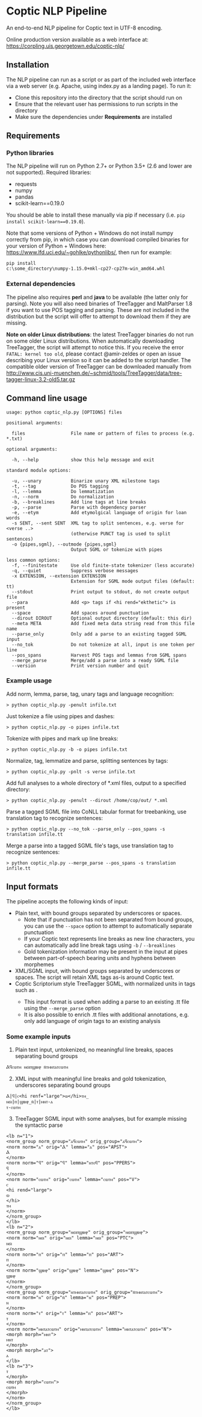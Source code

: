 # Coptic NLP Pipeline

An end-to-end NLP pipeline for Coptic text in UTF-8 encoding. 

Online production version available as a web interface at:
https://corpling.uis.georgetown.edu/coptic-nlp/

## Installation

The NLP pipeline can run as a script or as part of the included web interface via a web server (e.g. Apache, using index.py as a landing page). To run it:

  * Clone this repository into the directory that the script should run on
  * Ensure that the relevant user has permissions to run scripts in the directory
  * Make sure the dependencies under **Requirements** are installed
  
## Requirements

### Python libraries

The NLP pipeline will run on Python 2.7+ or Python 3.5+ (2.6 and lower are not supported). Required libraries:

  * requests
  * numpy
  * pandas
  * scikit-learn==0.19.0

You should be able to install these manually via pip if necessary (i.e. `pip install scikit-learn==0.19.0`).

Note that some versions of Python + Windows do not install numpy correctly from pip, in which case you can download compiled binaries for your version of Python + Windows here: https://www.lfd.uci.edu/~gohlke/pythonlibs/, then run for example:

`pip install c:\some_directory\numpy‑1.15.0+mkl‑cp27‑cp27m‑win_amd64.whl`

### External dependencies

The pipeline also requires **perl** and **java** to be available (the latter only for parsing). Note you will also need binaries of TreeTagger and MaltParser 1.8 if you want to use POS tagging and parsing. These are not included in the distribution but the script will offer to attempt to download them if they are missing.

**Note on older Linux distributions**: the latest TreeTagger binaries do not run on some older Linux distributions. When automatically downloading TreeTagger, the script will attempt to notice this. If you receive the error `FATAL: kernel too old`, please contact @amir-zeldes or open an issue describing your Linux version so it can be added to the script handler. The compatible older version of TreeTagger can be downloaded manually from http://www.cis.uni-muenchen.de/~schmid/tools/TreeTagger/data/tree-tagger-linux-3.2-old5.tar.gz

## Command line usage

```
usage: python coptic_nlp.py [OPTIONS] files

positional arguments:

  files                 File name or pattern of files to process (e.g. *.txt)

optional arguments:

  -h, --help            show this help message and exit

standard module options:

  -u, --unary           Binarize unary XML milestone tags
  -t, --tag             Do POS tagging
  -l, --lemma           Do lemmatization
  -n, --norm            Do normalization
  -b, --breaklines      Add line tags at line breaks
  -p, --parse           Parse with dependency parser
  -e, --etym            Add etymolgical language of origin for loan words
  -s SENT, --sent SENT  XML tag to split sentences, e.g. verse for <verse ..>
                        (otherwise PUNCT tag is used to split sentences)
  -o {pipes,sgml}, --outmode {pipes,sgml}
                        Output SGML or tokenize with pipes

less common options:
  -f, --finitestate     Use old finite-state tokenizer (less accurate)
  -q, --quiet           Suppress verbose messages
  -x EXTENSION, --extension EXTENSION
                        Extension for SGML mode output files (default: tt)
  --stdout              Print output to stdout, do not create output file
  --para                Add <p> tags if <hi rend="ekthetic"> is present
  --space               Add spaces around punctuation
  --dirout DIROUT       Optional output directory (default: this dir)
  --meta META           Add fixed meta data string read from this file name
  --parse_only          Only add a parse to an existing tagged SGML input
  --no_tok              Do not tokenize at all, input is one token per line
  --pos_spans           Harvest POS tags and lemmas from SGML spans
  --merge_parse         Merge/add a parse into a ready SGML file
  --version             Print version number and quit
```

### Example usage

Add norm, lemma, parse, tag, unary tags and language recognition:

```
> python coptic_nlp.py -penult infile.txt
```

Just tokenize a file using pipes and dashes:
```
> python coptic_nlp.py -o pipes infile.txt
```

Tokenize with pipes and mark up line breaks:
```
> python coptic_nlp.py -b -o pipes infile.txt
```

Normalize, tag, lemmatize and parse, splitting sentences by <verse> tags:
```
> python coptic_nlp.py -pnlt -s verse infile.txt
```

Add full analyses to a whole directory of *.xml files, output to a specified directory:
```
> python coptic_nlp.py -penult --dirout /home/cop/out/ *.xml
```

Parse a tagged SGML file into CoNLL tabular format for treebanking, use translation tag to recognize sentences:
```
> python coptic_nlp.py --no_tok --parse_only --pos_spans -s translation infile.tt
```

Merge a parse into a tagged SGML file's <norm> tags, use translation tag to recognize sentences:
```
> python coptic_nlp.py --merge_parse --pos_spans -s translation infile.tt
```

## Input formats

The pipeline accepts the following kinds of input:

  * Plain text, with bound groups separated by underscores or spaces. 
    * Note that if punctuation has not been separated from bound groups, you can use the `--space` option to attempt to automatically separate punctuation
    * If your Coptic text represents line breaks as new line characters, you can automatically add line break tags using `-b` / `--breaklines`
    * Gold tokenization information may be present in the input at pipes between part-of-speech bearing units and hyphens between morphemes
  * XML/SGML input, with bound groups separated by underscores or spaces. The script will retain XML tags as-is around Coptic text. 
  * Coptic Scriptorium style TreeTagger SGML, with normalized units in tags such as <norm norm="...">. 
    * This input format is used when adding a parse to an existing .tt file using the `--merge_parse` option
    * It is also possible to enrich .tt files with additional annotations, e.g. only add language of origin tags to an existing analysis

### Some example inputs

1. Plain text input, untokenized, no meaningful line breaks, spaces separating bound groups

```
Ⲁϥⲥⲱⲧⲙ ⲛϭⲓⲡϣⲃⲏⲣ ⲛ̄ⲧⲙⲛⲧⲁⲧⲥⲱⲧⲙ
```

2. XML input with meaningful line breaks and gold tokenization, underscores separating bound groups

```
Ⲁ|ϥ|ⲥ<hi renf="large">ⲱ</hi>ⲧⲙ_
ⲛϭⲓ|ⲡ|ϣⲃⲏⲣ_ⲛ̄|ⲧ|ⲙⲛⲧ-ⲁ
ⲧ-ⲥⲱⲧⲙ
```

3. TreeTagger SGML input with some analyses, but for example missing the syntactic parse

```
<lb n="1">
<norm_group norm_group="ⲁϥⲥⲱⲧⲙ" orig_group="ⲁϥⲥⲱⲧⲙ">
<norm norm="ⲁ" orig="Ⲁ" lemma="ⲁ" pos="APST">
Ⲁ
</norm>
<norm norm="ϥ" orig="ϥ" lemma="ⲛⲧⲟϥ" pos="PPERS">
ϥ
</norm>
<norm norm="ⲥⲱⲧⲙ" orig="ⲥⲱⲧⲙ" lemma="ⲥⲱⲧⲙ" pos="V">
ⲥ
<hi rend="large">
ⲱ
</hi>
ⲧⲙ
</norm>
</norm_group>
</lb>
<lb n="2">
<norm_group norm_group="ⲛϭⲓⲡϣⲃⲏⲣ" orig_group="ⲛϭⲓⲡϣⲃⲏⲣ">
<norm norm="ⲛϭⲓ" orig="ⲛϭⲓ" lemma="ⲛϭⲓ" pos="PTC">
ⲛϭⲓ
</norm>
<norm norm="ⲡ" orig="ⲡ" lemma="ⲡ" pos="ART">
ⲡ
</norm>
<norm norm="ϣⲃⲏⲣ" orig="ϣⲃⲏⲣ" lemma="ϣⲃⲏⲣ" pos="N">
ϣⲃⲏⲣ
</norm>
</norm_group>
<norm_group norm_group="ⲛⲧⲙⲛⲧⲁⲧⲥⲱⲧⲙ" orig_group="ⲛ̄ⲧⲙⲛⲧⲁⲧⲥⲱⲧⲙ">
<norm norm="ⲛ" orig="ⲛ̄" lemma="ⲛ" pos="PREP">
ⲛ
</norm>
<norm norm="ⲧ" orig="ⲧ" lemma="ⲡ" pos="ART">
ⲧ
</norm>
<norm norm="ⲙⲛⲧⲁⲧⲥⲱⲧⲙ" orig="ⲙⲛⲧⲁⲧⲥⲱⲧⲙ" lemma="ⲙⲛⲧⲁⲧⲥⲱⲧⲙ" pos="N">
<morph morph="ⲙⲛⲧ">
ⲙⲛⲧ
</morph>
<morph morph="ⲁⲧ">
ⲁ
</lb>
<lb n="3">
ⲧ
</morph>
<morph morph="ⲥⲱⲧⲙ">
ⲥⲱⲧⲙ
</morph>
</norm>
</norm_group>
</lb>
```